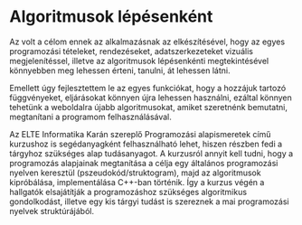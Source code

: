 # Algoritmusok lépésenként
Az volt a célom ennek az alkalmazásnak az elkészítésével, hogy az egyes programozási tételeket, rendezéseket, adatszerkezeteket vizuális megjelenítéssel, illetve az algoritmusok lépésenkénti megtekintésével könnyebben meg lehessen érteni, tanulni, át lehessen látni.

Emellett úgy fejlesztettem le az egyes funkciókat, hogy a hozzájuk tartozó függvényeket, eljárásokat könnyen újra lehessen használni, ezáltal könnyen tehetünk a weboldalra újabb algoritmusokat, amiket szeretnénk bemutatni, megtanítani a programom felhasználásával.

Az ELTE Informatika Karán szereplő Programozási alapismeretek című kurzushoz is segédanyagként felhasználható lehet, hiszen részben fedi a tárgyhoz szükséges alap tudásanyagot. A kurzusról annyit kell tudni, hogy a programozás alapjainak megtanítása a célja egy általános programozási nyelven keresztül (pszeudokód/struktogram), majd az algoritmusok kipróbálása, implementálása C++-ban történik. Így a kurzus végén a hallgatók elsajátítják a programozáshoz szükséges algoritmikus gondolkodást, illetve egy kis tárgyi tudást is szereznek a mai programozási nyelvek struktúrájából.

